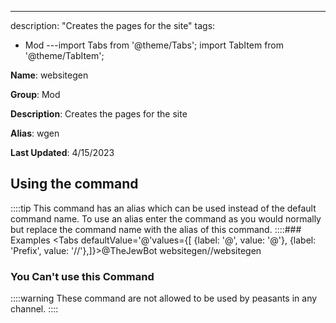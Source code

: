 ---
description: "Creates the pages for the site"
tags:
  - Mod
---import Tabs from '@theme/Tabs';
import TabItem from '@theme/TabItem';

**Name**: websitegen

**Group**: Mod

**Description**: Creates the pages for the site

**Alias**: wgen

**Last Updated**: 4/15/2023

## Using the command



::::tip
This command has an alias which can be used instead of the default command name. To use an alias enter the command as you would normally but replace the command name with the alias of this command.
::::### Examples
<Tabs defaultValue='@'values={[ {label: '@', value: '@'}, {label: 'Prefix', value: '//'},]}><TabItem value='@'>@TheJewBot websitegen</TabItem><TabItem value='//'>//websitegen</TabItem></Tabs>

### You Can't use this Command
::::warning These command are not allowed to be used by peasants in any channel.
::::
